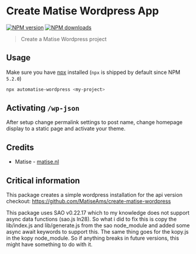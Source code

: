# Create Matise Wordpress App

[![NPM version](https://img.shields.io/npm/v/automatise-wordpress.svg?style=flat)](https://npmjs.com/package/automatise-wordpress) [![NPM downloads](https://img.shields.io/npm/dm/automatise-wordpress.svg?style=flat)](https://npmjs.com/package/automatise-wordpress)

> Create a Matise Wordpress project

</details>

## Usage

Make sure you have [npx](https://www.npmjs.com/package/npx) installed (`npx` is shipped by default since NPM `5.2.0`)

```bash
npx automatise-wordpress <my-project>
```


## Activating `/wp-json`
After setup change permalink settings to post name, change homepage display to a static page and activate your theme.


## Credits

- Matise - [matise.nl](https://www.matise.nl)

## Critical information
This package creates a simple wordpress installation for the api version checkout: https://github.com/MatiseAms/create-matise-wordpress

This package uses SAO v0.22.17 which to my knowledge does not support async data functions (sao.js ln28).
So what i did to fix this is copy the lib/index.js and lib/generate.js from the sao node_module and added some async await keywords to support this.
The same thing goes for the kopy.js in the kopy node_module.
So if anything breaks in future versions, this might have something to do with it.
